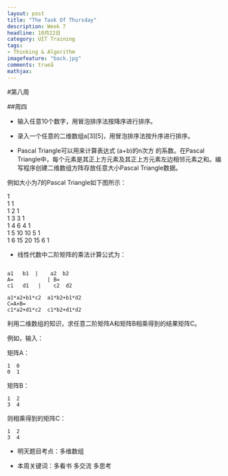 ```yaml
---
layout: post
title: "The Task Of Thursday"
description: Week 7
headline: 10月22日
category: UIT Training
tags:  
- Thinking & Algorithm
imagefeature: "back.jpg"
comments: trueå
mathjax: 
---
```


#第八周

##周四

* 输入任意10个数字，用冒泡排序法按降序进行排序。


* 录入一个任意的二维数组a[3][5]，用冒泡排序法按升序进行排序。


* Pascal Triangle可以用来计算表达式 (a+b)的n次方 的系数。在Pascal Triangle中，每个元素是其正上方元素及其正上方元素左边相邻元素之和。编写程序创建二维数组方阵存放任意大小Pascal Triangle数据。

例如大小为7的Pascal Triangle如下图所示：      


1      
1	1      
1	2	1      
1	3	3	1      
1	4	6	4	1     
1	5	10	10	5	1      
1	6	15	20	15	6	1   







* 线性代数中二阶矩阵的乘法计算公式为：

~~~

a1 	 b1  |    a2  b2    
A=           | B=         
c1   d1   |    c2  d2 

a1*a2+b1*c2  a1*b2+b1*d2    
C=A×B=     
c1*a2+d1*c2  c1*b2+d1*d2    

~~~


利用二维数组的知识，求任意二阶矩阵A和矩阵B相乘得到的结果矩阵C。

例如，输入：  

矩阵A：

~~~   
1  0   
0  1    
~~~


矩阵B：

~~~    
1  2    
3  4 

~~~    


则相乘得到的矩阵C：    

~~~
1  2    
3  4     
~~~


* 明天题目考点：多维数组

* 本周关键词：多看书   多交流   多思考